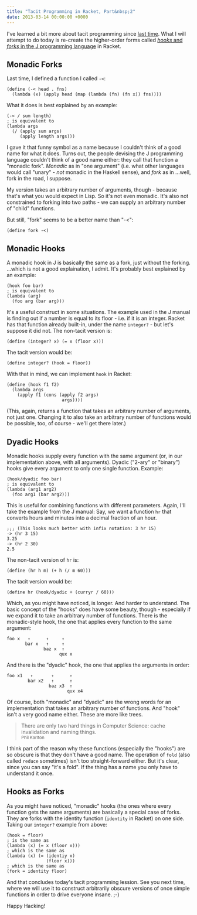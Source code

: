 ```yaml
---
title: "Tacit Programming in Racket, Part&nbsp;2"
date: 2013-03-14 00:00:00 +0000
---
```

I've learned a bit more about tacit programming since
[last time](http://r-wos.org/blog/tacit-racket). What I will attempt
to do today is re-create the higher-order forms called [*hooks* and
*forks* in the J programming language](http://www.jsoftware.com/help/learning/09.htm)
in Racket.

Monadic Forks
-------------

Last time, I defined a function I called `-<`:

    
    (define (-< head . fns)
      (lambda (x) (apply head (map (lambda (fn) (fn x)) fns))))

What it does is best explained by an example:

    
    (-< / sum length)
    ; is equivalent to
    (lambda args
      (/ (apply sum args)
         (apply length args)))

I gave it that funny symbol as a name because I couldn't think of a
good name for what it does. Turns out, the people devising the J
programming language couldn't think of a good name either: they
call that function a "monadic fork". *Monadic* as in "one argument" (i.e. what
other languages would call "unary" - *not* monadic in the Haskell sense),
and *fork* as in ...well, fork in the road, I suppose.

My version takes an arbitrary number of arguments, though - because
that's what you would expect in Lisp. So it's not even monadic.
It's also not constrained to forking into two paths - we can
supply an arbitrary number of "child" functions. 

But still, "fork" seems to be a better name than "-<":

    
    (define fork -<)

Monadic Hooks
-------------

A monadic hook in J is basically the same as a fork, just without the forking.
...which is not a good explaination, I admit. It's probably best explained by
an example:

    
    (hook foo bar)
    ; is equivalent to
    (lambda (arg)
      (foo arg (bar arg)))

It's a useful construct in some situations. The example used in the J manual is
finding out if a number is equal to its floor - i.e. if it is an integer.
Racket has that function already built-in, under the name `integer?` - but
let's suppose it did not. The non-tacit version is:

    
    (define (integer? x) (= x (floor x)))

The tacit version would be:

    
    (define integer? (hook = floor))

With that in mind, we can implement `hook` in Racket:

    
    (define (hook f1 f2)
      (lambda args
        (apply f1 (cons (apply f2 args)
                         args))))

(This, again, returns a function that takes an arbitrary number of
arguments, not just one. Changing it to also take an arbitrary number
of functions would be possible, too, of course - we'll get there
later.)

Dyadic Hooks
------------

Monadic hooks supply every function with the same argument (or, in
our implementation above, with all arguments). Dyadic
("2-ary" or "binary") hooks give every argument to only one single function.
Example:
    
    
    (hook/dyadic foo bar)
    ; is equivalent to
    (lambda (arg1 arg2)
      (foo arg1 (bar arg2)))

This is useful for combining functions with different parameters. Again,
I'll take the example from the J manual: Say, we want a function `hr`
that converts hours and minutes into a decimal fraction of an hour.

    
    ;;; (This looks much better with infix notation: 3 hr 15)
    -> (hr 3 15)
    3.25
    -> (hr 2 30)
    2.5

The non-tacit version of `hr` is:

    
    (define (hr h m) (+ h (/ m 60)))

The tacit version would be:

    
    (define hr (hook/dyadic + (curryr / 60)))

Which, as you might have noticed, is longer. And harder to understand.
The basic concept of the "hooks" does have some beauty, though - especially
if we expand it to take an arbitrary number of functions. There is
the monadic-style hook, the one that applies every function to
the same argument:

    foo x   ⇑      ⇑     ⇑
           bar x   ⇑     ⇑
                  baz x  ⇑
                        qux x

And there is the "dyadic" hook, the one that applies the arguments
in order:

```
foo x1   ⇑       ⇑      ⇑
        bar x2   ⇑      ⇑
                baz x3  ⇑
                       qux x4
```
                    
Of course, both "monadic" and "dyadic" are the wrong words for an
implementation that takes an arbitrary number of functions. And
"hook" isn't a very good name either. These are more like trees.

> There are only two hard things in Computer Science: cache invalidation and
> naming things.
> <br><small>Phil Karlton</small>

I think part of the reason why these functions (especially the "hooks") are so
obscure is that they don't have a good name. The operation of `fold` (also
called `reduce` sometimes) isn't too straight-forward either. But it's clear,
since you can say "it's a fold". If the thing has a name you only have to
understand it once.

Hooks as Forks
--------------

As you might have noticed, "monadic" hooks (the ones where every function gets
the same arguments) are basically a special case of forks. They are forks
with the identity function (`identity` in Racket) on one side. Taking our
`integer?` example from above:

    
    (hook = floor)
    ; is the same as
    (lambda (x) (= x (floor x)))
    ; which is the same as
    (lambda (x) (= (identiy x)
                   (floor x)))
    ; which is the same as
    (fork = identity floor)

And that concludes today's tacit programming lession.
See you next time, where we will use it to construct arbitrarily obscure
versions of once simple functions in order to drive everyone insane. ;-)

Happy Hacking!

